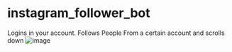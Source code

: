 # instagram_follower_bot
Logins in your account.
Follows People From a certain account and scrolls down
![image](https://user-images.githubusercontent.com/67830778/176903056-b22658b7-c892-4681-a8bc-07c8a9a985c8.png)
